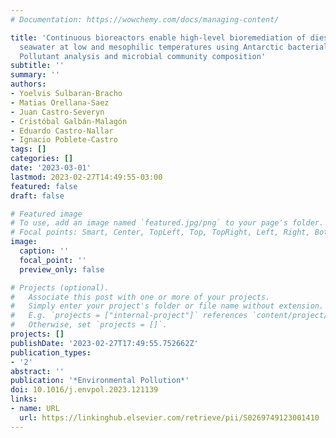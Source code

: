 ```yaml
---
# Documentation: https://wowchemy.com/docs/managing-content/

title: 'Continuous bioreactors enable high-level bioremediation of diesel-contaminated
  seawater at low and mesophilic temperatures using Antarctic bacterial consortia:
  Pollutant analysis and microbial community composition'
subtitle: ''
summary: ''
authors:
- Yoelvis Sulbaran-Bracho
- Matias Orellana-Saez
- Juan Castro-Severyn
- Cristóbal Galbán-Malagón
- Eduardo Castro-Nallar
- Ignacio Poblete-Castro
tags: []
categories: []
date: '2023-03-01'
lastmod: 2023-02-27T14:49:55-03:00
featured: false
draft: false

# Featured image
# To use, add an image named `featured.jpg/png` to your page's folder.
# Focal points: Smart, Center, TopLeft, Top, TopRight, Left, Right, BottomLeft, Bottom, BottomRight.
image:
  caption: ''
  focal_point: ''
  preview_only: false

# Projects (optional).
#   Associate this post with one or more of your projects.
#   Simply enter your project's folder or file name without extension.
#   E.g. `projects = ["internal-project"]` references `content/project/deep-learning/index.md`.
#   Otherwise, set `projects = []`.
projects: []
publishDate: '2023-02-27T17:49:55.752662Z'
publication_types:
- '2'
abstract: ''
publication: '*Environmental Pollution*'
doi: 10.1016/j.envpol.2023.121139
links:
- name: URL
  url: https://linkinghub.elsevier.com/retrieve/pii/S0269749123001410
---
```


